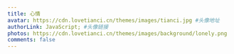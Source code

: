 ```yaml
---
title: 心情
avatar: https://cdn.lovetianci.cn/themes/images/tianci.jpg #头像地址
authorLink: JavaScript; #头像链接
photos: https://cdn.lovetianci.cn/themes/images/background/lonely.png
comments: false
---
```

<span></span>
<!-- 存放说说的容器 -->
<div id="artitalk_main">

</div>
<!-- 引用 artitalk -->
<script type="text/javascript" src="https://unpkg.com/artitalk"></script>

<script>
new Artitalk({
    appId: '5H7AydmPGv5z6GjvxW088cDJ-MdYXbMMI', // Your leancloud appId
    appKey: '3OgRwXUWbmNx1WhFlSs7ek6V', // Your leancloud appKey
    atEmoji: {
        "滑稽": "https://gcore.jsdelivr.net/gh/moezx/cdn@3.1.9/img/Sakura/images/smilies/icon_huaji.gif", 
        "汗": "https://gcore.jsdelivr.net/gh/drew233/cdn/20200411023456.webp", 
        "点赞": "https://gcore.jsdelivr.net/gh/drew233/cdn/kawayi.webp", 
        "傲娇": "https://gcore.jsdelivr.net/gh/drew233/cdn/20200409103906.webp",
        "开心": "https://gcore.jsdelivr.net/gh/drew233/cdn/20200409104757.webp", 
        "扣手手": "https://gcore.jsdelivr.net/gh/drew233/cdn/20200409130304.webp",
        "仙女下凡": "https://gcore.jsdelivr.net/gh/drew233/cdn/20200409130301.webp",
        "得瑟": "https://gcore.jsdelivr.net/gh/drew233/cdn/20200409130258.webp", 
        "揉左脸": "https://gcore.jsdelivr.net/gh/drew233/cdn/20200409130254.webp",
        "揉右脸": "https://gcore.jsdelivr.net/gh/drew233/cdn/20200409130249.webp",
        "彩虹滑稽": "https://gcore.jsdelivr.net/gh/drew233/cdn/caihongtiao.webp", 
        "呆滞": "https://gcore.jsdelivr.net/gh/drew233/cdn/daizhi.webp", 
        "躲进小被子": "https://gcore.jsdelivr.net/gh/drew233/cdn/djxbz.webp", 
        "拽走小被子": "https://gcore.jsdelivr.net/gh/drew233/cdn/zzxbz.webp",
        "干": "https://gcore.jsdelivr.net/gh/drew233/cdn/gan.webp", 
        "给我也整一个": "https://gcore.jsdelivr.net/gh/drew233/cdn/gwyzyg.webp",
        "害怕": "https://gcore.jsdelivr.net/gh/drew233/cdn/hp.webp", 
        "怀疑": "https://gcore.jsdelivr.net/gh/drew233/cdn/20200412095314.webp",
        "草": "https://gcore.jsdelivr.net/gh/drew233/cdn/imgcao.webp",
        "花": "https://gcore.jsdelivr.net/gh/drew233/cdn/imghua.webp",
        "日": "https://gcore.jsdelivr.net/gh/drew233/cdn/imgri.webp",
        "叶": "https://gcore.jsdelivr.net/gh/drew233/cdn/imgye.webp", 
        "夹住": "https://gcore.jsdelivr.net/gh/drew233/cdn/kz.webp",
        "目瞪狗呆": "https://gcore.jsdelivr.net/gh/drew233/cdn/20200412095243.webp",
        "劈叉": "https://gcore.jsdelivr.net/gh/drew233/cdn/pc.webp", 
        "踢楼上屁股": "https://gcore.jsdelivr.net/gh/drew233/cdn/tlspg.webp",
        tql: "https://gcore.jsdelivr.net/gh/drew233/cdn/tql.webp",
        "无语": "https://gcore.jsdelivr.net/gh/drew233/cdn/wuyu.webp", 
        "转圈圈": "https://gcore.jsdelivr.net/gh/drew233/cdn/zqq.webp"
    },
})
</script>